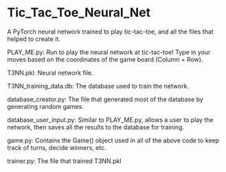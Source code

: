 # Tic_Tac_Toe_Neural_Net
A PyTorch neural network trained to play tic-tac-toe, and all the files that helped to create it.

PLAY_ME.py: 
  Run to play the neural network at tic-tac-toe! Type in your moves based on the coordinates of the game board (Column + Row).

T3NN.pkl: 
  Neural network file.

T3NN_training_data.db: 
  The database used to train the network.
  
database_creator.py: 
  The file that generated most of the database by generating random games.

database_user_input.py: 
  Similar to PLAY_ME.py, allows a user to play the network, then saves all the results to the database for training.

game.py: 
  Contains the Game() object used in all of the above code to keep track of turns, decide winners, etc.

trainer.py: 
  The file that trained T3NN.pkl
